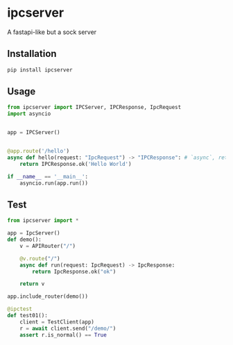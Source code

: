 # ipcserver

A fastapi-like but a sock server

## Installation

```bash
pip install ipcserver
```

## Usage

```python
from ipcserver import IPCServer, IPCResponse, IpcRequest
import asyncio


app = IPCServer()


@app.route('/hello')
async def hello(request: "IpcRequest") -> "IPCResponse": # `async`, return IPCResponse and typing is required
    return IPCResponse.ok('Hello World')

if __name__ == '__main__':
    asyncio.run(app.run())
```

## Test

```python
from ipcserver import *

app = IpcServer()
def demo():
    v = APIRouter("/")

    @v.route("/")
    async def run(request: IpcRequest) -> IpcResponse:
        return IpcResponse.ok("ok")

    return v

app.include_router(demo())

@ipctest
def test01():
    client = TestClient(app)
    r = await client.send("/demo/")
    assert r.is_normal() == True
```
